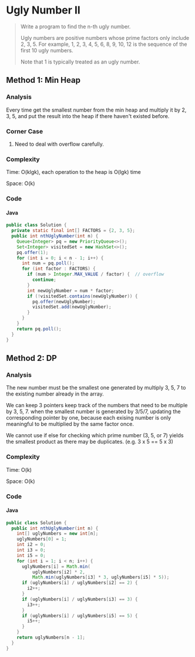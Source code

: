 # Ugly Number II
> Write a program to find the n-th ugly number.
>
> Ugly numbers are positive numbers whose prime factors only include 2, 3, 5. For example, 1, 2, 3, 4, 5, 6, 8, 9, 10, 12 is the sequence of the first 10 ugly numbers.
>
> Note that 1 is typically treated as an ugly number.

## Method 1: Min Heap
### Analysis
Every time get the smallest number from the min heap and multiply it by 2, 3, 5, and put the result into the heap if there haven't existed before. 

### Corner Case
1. Need to deal with overflow carefully.

### Complexity
Time: O(klgk), each operation to the heap is O(lgk) time

Space: O(k)

### Code
#### Java
```java
public class Solution {
  private static final int[] FACTORS = {2, 3, 5};
  public int nthUglyNumber(int n) {
    Queue<Integer> pq = new PriorityQueue<>();
    Set<Integer> visitedSet = new HashSet<>();
    pq.offer(1);
    for (int i = 0; i < n - 1; i++) {
      int num = pq.poll();
      for (int factor : FACTORS) {
        if (num > Integer.MAX_VALUE / factor) {  // overflow
          continue;
        }
        int newUglyNumber = num * factor;
        if (!visitedSet.contains(newUglyNumber)) {
          pq.offer(newUglyNumber);
          visitedSet.add(newUglyNumber);
        }
      }
    }
    return pq.poll();
  }
}
```

## Method 2: DP
### Analysis
The new number must be the smallest one generated by multiply 3, 5, 7 to the existing number already in the array. 

We can keep 3 pointers keep track of the numbers that need to be multiple by 3, 5, 7. when the smallest number is generated by 3/5/7, updating the corresponding pointer by one, because each exising number is only meaningful to be multiplied by the same factor once.

We cannot use if else for checking which prime number (3, 5, or 7) yields the smallest product as there may be duplicates. (e.g. 3 x 5 == 5 x 3)

### Complexity
Time: O(k)

Space: O(k)

### Code
#### Java
```java
public class Solution {
  public int nthUglyNumber(int n) {
    int[] uglyNumbers = new int[n];
    uglyNumbers[0] = 1;
    int i2 = 0;
    int i3 = 0;
    int i5 = 0;
    for (int i = 1; i < n; i++) {
      uglyNumbers[i] = Math.min(
          uglyNumbers[i2] * 2, 
          Math.min(uglyNumbers[i3] * 3, uglyNumbers[i5] * 5));
      if (uglyNumbers[i] / uglyNumbers[i2] == 2) {
        i2++;
      }
      if (uglyNumbers[i] / uglyNumbers[i3] == 3) {
        i3++;
      }
      if (uglyNumbers[i] / uglyNumbers[i5] == 5) {
        i5++;
      }
    }
    return uglyNumbers[n - 1];
  }
}
```
